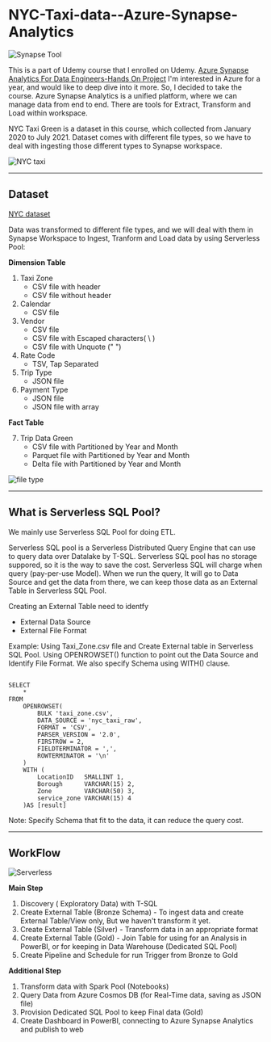 # NYC-Taxi-data--Azure-Synapse-Analytics

![Synapse Tool](https://user-images.githubusercontent.com/63108802/191794330-2383b89c-771e-4f3b-952f-7233a81c8124.PNG)

This is a part of Udemy course that I enrolled on Udemy. [Azure Synapse Analytics For Data Engineers-Hands On Project](https://www.udemy.com/course/azure-synapse-analytics-for-data-engineers) I'm interested in Azure for a year, and would like to deep dive into it more. So, I decided to take the course. Azure Synapse Analytics is a unified platform, where we can manage data from end to end. There are tools for Extract, Transform and Load within workspace. 

NYC Taxi Green is a dataset in this course, which collected from January 2020 to July 2021. Dataset comes with different file types, so we have to deal with ingesting those different types to Synapse workspace. 

![NYC taxi](https://user-images.githubusercontent.com/63108802/191794215-6b12b1c1-2d9d-4e62-b86e-36e3d446dd78.PNG)

---------------------------------------
## **Dataset**
 
[NYC dataset](https://drive.google.com/file/d/1Bx17np6cYdB7fZDR64aKgyHSfcKyhNVC/view?usp=sharing) 

Data was transformed to different file types, and we will deal with them in Synapse Workspace to Ingest, Tranform and Load data by using Serverless Pool:

**Dimension Table**
1. Taxi  Zone 
    - CSV file with header 
    - CSV file without header
2. Calendar
    - CSV file
3. Vendor
    - CSV file
    - CSV file with Escaped characters( \ )
    - CSV file with Unquote (" ") 
4. Rate Code
    - TSV, Tap Separated
5. Trip Type
    - JSON file 
6. Payment Type
    - JSON file 
    - JSON file with array 


**Fact Table**

7. Trip Data Green 
    - CSV file with Partitioned by Year and Month 
    - Parquet file with Partitioned by Year and Month 
    - Delta file with Partitioned by Year and Month 

![file type](https://user-images.githubusercontent.com/63108802/191794474-f733eb4c-2ac1-4e49-94b3-cf605c4f1e4c.PNG)

-----
## What is Serverless SQL Pool? 
We mainly use Serverless SQL Pool for doing ETL. 

Serverless SQL pool is a Serverless Distributed Query Engine that can use to query data over Datalake by T-SQL. Serverless SQL pool has no storage suppored, so it is the way to save the cost. Serverless SQL will charge when query (pay-per-use Model). When we run the query, It will go to Data Source and get the data from there, we can keep those data as an External Table in Serverless SQL Pool. 

Creating an External Table need to identfy 
   - External Data Source 
   - External File Format 
 
 Example: Using Taxi_Zone.csv file and Create External table in Serverless SQL Pool. 
 Using OPENROWSET() function to point out the Data Source and Identify File Format. We also specify Schema using WITH() clause. 
 
````

SELECT
    *
FROM
    OPENROWSET(
        BULK 'taxi_zone.csv',
        DATA_SOURCE = 'nyc_taxi_raw',
        FORMAT = 'CSV',
        PARSER_VERSION = '2.0',
        FIRSTROW = 2,
        FIELDTERMINATOR = ',',
        ROWTERMINATOR = '\n'
    ) 
    WITH (
        LocationID   SMALLINT 1, 
        Borough      VARCHAR(15) 2, 
        Zone         VARCHAR(50) 3,
        service_zone VARCHAR(15) 4
    )AS [result]

````
Note: Specify Schema that fit to the data, it can reduce the query cost. 

----------------------------
## WorkFlow

![Serverless](https://user-images.githubusercontent.com/63108802/191794945-a1579a91-d86c-499e-abda-0d0ec53e53e7.PNG)

**Main Step**
1. Discovery ( Exploratory Data) with T-SQL 
2. Create External Table (Bronze Schema) - To ingest data and create External Table/View only, But we haven't transform it yet. 
3. Create External Table (Silver) - Transform data in an appropriate format 
4. Create External Table (Gold) - Join Table for using for an Analysis in PowerBI, or for keeping in Data Warehouse (Dedicated SQL Pool)
5. Create Pipeline and Schedule for run Trigger from Bronze to Gold

**Additional Step**
1. Transform data with Spark Pool (Notebooks) 
2. Query Data from Azure Cosmos DB (for Real-Time data, saving as JSON file) 
3. Provision Dedicated SQL Pool to keep Final data (Gold) 
4. Create Dashboard in PowerBI, connecting to Azure Synapse Analytics and publish to web
